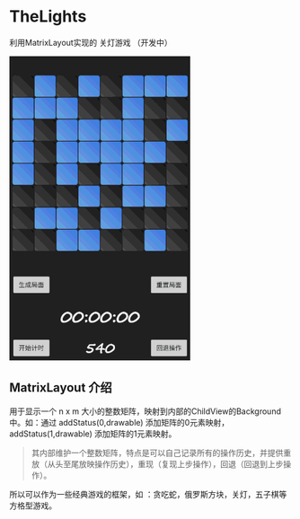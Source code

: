 # TheLights
利用MatrixLayout实现的 关灯游戏 （开发中）

![github](https://github.com/HYY-yu/TheLights/blob/master/demo.gif "show")

## MatrixLayout 介绍
用于显示一个 n x m 大小的整数矩阵，映射到内部的ChildView的Background中。如：通过 addStatus(0,drawable) 添加矩阵的0元素映射，addStatus(1,drawable) 
添加矩阵的1元素映射。
> 其内部维护一个整数矩阵，特点是可以自己记录所有的操作历史，并提供重放（从头至尾放映操作历史），重现（复现上步操作），回退（回退到上步操作）。

所以可以作为一些经典游戏的框架，如 ：贪吃蛇，俄罗斯方块，关灯，五子棋等方格型游戏。

